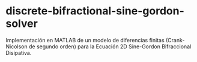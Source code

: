 # discrete-bifractional-sine-gordon-solver
Implementación en MATLAB de un modelo de diferencias finitas (Crank-Nicolson de segundo orden) para la Ecuación 2D Sine-Gordon Bifraccional Disipativa.
